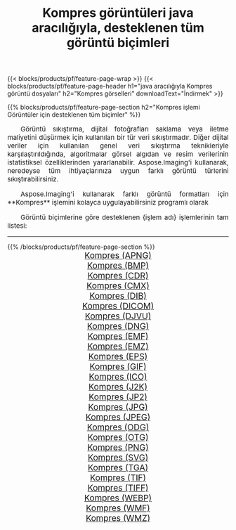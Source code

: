 ﻿---
title: Kompres görüntüleri java aracılığıyla, desteklenen tüm görüntü biçimleri 
weight: 3920
url: /tr/java/compress/ 
lang: tr
langdirlevel: 2
locales: zh-hans,ja,it,ru,de,es,fr,nl,id,lt,pl,pt,vi,tr,ko,zh-hant,ar,hi,th,sv,cs,uk,he
description: Aspose.Imaging'i kullanarak, java Aracılığıyla kolayca Kompres görüntüleri oluşturabilirsiniz
---

{{< blocks/products/pf/feature-page-wrap >}}
{{< blocks/products/pf/feature-page-header h1="java aracılığıyla Kompres görüntü dosyaları" h2="Kompres görselleri" downloadText="İndirmek" >}}


{{% blocks/products/pf/feature-page-section  h2="Kompres işlemi Görüntüler için desteklenen tüm biçimler" %}}
<p align="justify" style="text-indent:2em;font-size:15px;">
Görüntü sıkıştırma, dijital fotoğrafları saklama veya iletme maliyetini düşürmek için kullanılan bir tür veri sıkıştırmadır. Diğer dijital veriler için kullanılan genel veri sıkıştırma teknikleriyle karşılaştırıldığında, algoritmalar görsel algıdan ve resim verilerinin istatistiksel özelliklerinden yararlanabilir.
Aspose.Imaging'i kullanarak, neredeyse tüm ihtiyaçlarınıza uygun farklı görüntü türlerini sıkıştırabilirsiniz.
</p>
<p align="justify" style="text-indent:2em;font-size:15px;">
Aspose.Imaging'i kullanarak farklı görüntü formatları için **Kompres** işlemini kolayca uygulayabilirsiniz programlı olarak
</p>
<p align="justify" style="text-indent:2em;font-size:15px;">
Görüntü biçimlerine göre desteklenen {işlem adı} işlemlerinin tam listesi:
</p>
<hr/>
{{% /blocks/products/pf/feature-page-section %}}
<div class="container-fluid productfamilypage bg-gray">
    <div class="convertypes bg-gray agp-content section">
        <div class="container">
		<div class="row other-converters" style="gap: 10px;font-size: 19px;text-align:center;">
		    <div class='col-md-2 other-converter remove-lp remove-rp'><a href="/imaging/tr/java/compress/apng/" style="padding:15px;">Kompres (APNG)</a></div><div class='col-md-2 other-converter remove-lp remove-rp'><a href="/imaging/tr/java/compress/bmp/" style="padding:15px;">Kompres (BMP)</a></div><div class='col-md-2 other-converter remove-lp remove-rp'><a href="/imaging/tr/java/compress/cdr/" style="padding:15px;">Kompres (CDR)</a></div><div class='col-md-2 other-converter remove-lp remove-rp'><a href="/imaging/tr/java/compress/cmx/" style="padding:15px;">Kompres (CMX)</a></div><div class='col-md-2 other-converter remove-lp remove-rp'><a href="/imaging/tr/java/compress/dib/" style="padding:15px;">Kompres (DIB)</a></div><div class='col-md-2 other-converter remove-lp remove-rp'><a href="/imaging/tr/java/compress/dicom/" style="padding:15px;">Kompres (DICOM)</a></div><div class='col-md-2 other-converter remove-lp remove-rp'><a href="/imaging/tr/java/compress/djvu/" style="padding:15px;">Kompres (DJVU)</a></div><div class='col-md-2 other-converter remove-lp remove-rp'><a href="/imaging/tr/java/compress/dng/" style="padding:15px;">Kompres (DNG)</a></div><div class='col-md-2 other-converter remove-lp remove-rp'><a href="/imaging/tr/java/compress/emf/" style="padding:15px;">Kompres (EMF)</a></div><div class='col-md-2 other-converter remove-lp remove-rp'><a href="/imaging/tr/java/compress/emz/" style="padding:15px;">Kompres (EMZ)</a></div><div class='col-md-2 other-converter remove-lp remove-rp'><a href="/imaging/tr/java/compress/eps/" style="padding:15px;">Kompres (EPS)</a></div><div class='col-md-2 other-converter remove-lp remove-rp'><a href="/imaging/tr/java/compress/gif/" style="padding:15px;">Kompres (GIF)</a></div><div class='col-md-2 other-converter remove-lp remove-rp'><a href="/imaging/tr/java/compress/ico/" style="padding:15px;">Kompres (ICO)</a></div><div class='col-md-2 other-converter remove-lp remove-rp'><a href="/imaging/tr/java/compress/j2k/" style="padding:15px;">Kompres (J2K)</a></div><div class='col-md-2 other-converter remove-lp remove-rp'><a href="/imaging/tr/java/compress/jp2/" style="padding:15px;">Kompres (JP2)</a></div><div class='col-md-2 other-converter remove-lp remove-rp'><a href="/imaging/tr/java/compress/jpg/" style="padding:15px;">Kompres (JPG)</a></div><div class='col-md-2 other-converter remove-lp remove-rp'><a href="/imaging/tr/java/compress/jpeg/" style="padding:15px;">Kompres (JPEG)</a></div><div class='col-md-2 other-converter remove-lp remove-rp'><a href="/imaging/tr/java/compress/odg/" style="padding:15px;">Kompres (ODG)</a></div><div class='col-md-2 other-converter remove-lp remove-rp'><a href="/imaging/tr/java/compress/otg/" style="padding:15px;">Kompres (OTG)</a></div><div class='col-md-2 other-converter remove-lp remove-rp'><a href="/imaging/tr/java/compress/png/" style="padding:15px;">Kompres (PNG)</a></div><div class='col-md-2 other-converter remove-lp remove-rp'><a href="/imaging/tr/java/compress/svg/" style="padding:15px;">Kompres (SVG)</a></div><div class='col-md-2 other-converter remove-lp remove-rp'><a href="/imaging/tr/java/compress/tga/" style="padding:15px;">Kompres (TGA)</a></div><div class='col-md-2 other-converter remove-lp remove-rp'><a href="/imaging/tr/java/compress/tif/" style="padding:15px;">Kompres (TIF)</a></div><div class='col-md-2 other-converter remove-lp remove-rp'><a href="/imaging/tr/java/compress/tiff/" style="padding:15px;">Kompres (TIFF)</a></div><div class='col-md-2 other-converter remove-lp remove-rp'><a href="/imaging/tr/java/compress/webp/" style="padding:15px;">Kompres (WEBP)</a></div><div class='col-md-2 other-converter remove-lp remove-rp'><a href="/imaging/tr/java/compress/wmf/" style="padding:15px;">Kompres (WMF)</a></div><div class='col-md-2 other-converter remove-lp remove-rp'><a href="/imaging/tr/java/compress/wmz/" style="padding:15px;">Kompres (WMZ)</a></div>
                </div>
        </div>
    </div>
</div>
<br/>

